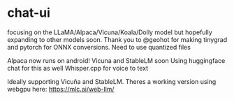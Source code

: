 # chat-ui
focusing on the LLaMA/Alpaca/Vicuna/Koala/Dolly model but hopefully expanding to other models soon. Thank you to @geohot for making tinygrad and pytorch for ONNX conversions. Need to use quantized files

Alpaca now runs on android! Vicuna and StableLM soon
Using huggingface chat for this as well
Whisper.cpp for voice to text

Ideally supporting Vicuña and StableLM. Theres a working version using webgpu here: https://mlc.ai/web-llm/
